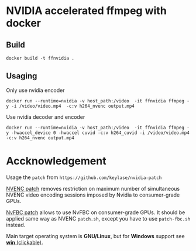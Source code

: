 # NVIDIA accelerated ffmpeg with docker

## Build

```
docker build -t ffnvidia .
```

## Usaging

Only use nvidia encoder
```
docker run --runtime=nvidia -v host_path:/video  -it ffnvidia ffmpeg -y -i /video/video.mp4  -c:v h264_nvenc output.mp4
```

Use nvidia decoder and encoder 
```
docker run --runtime=nvidia -v host_path:/video  -it ffnvidia ffmpeg -y -hwaccel_device 0 -hwaccel cuvid -c:v h264_cuvid -i /video/video.mp4 -c:v h264_nvenc output.mp4
```

# Accknowledgement 
Usage the `patch` from `https://github.com/keylase/nvidia-patch`

[NVENC patch](patch.sh) removes restriction on maximum number of simultaneous NVENC video encoding sessions imposed by Nvidia to consumer-grade GPUs.

[NvFBC patch](patch-fbc.sh) allows to use NvFBC on consumer-grade GPUs. It should be applied same way as NVENC `patch.sh`, except you have to use `patch-fbc.sh` instead.

Main target operating system is **GNU/Linux**, but for **Windows** support see [**win** (clickable)](win).

